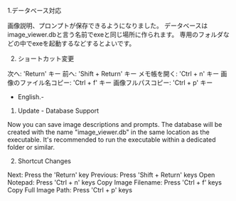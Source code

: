 1.データベース対応

画像説明、プロンプトが保存できるようになりました。
データベースはimage_viewer.dbと言う名前でexeと同じ場所に作られます。
専用のフォルダなどの中でexeを起動するなどするとよいです。

2. ショートカット変更

次へ: 'Return' キー
前へ: 'Shift + Return' キー
メモ帳を開く: 'Ctrl + n' キー
画像のファイル名コピー: 'Ctrl + f' キー
画像フルパスコピー: 'Ctrl + p' キー

- English.-

1. Update - Database Support

Now you can save image descriptions and prompts.
The database will be created with the name "image_viewer.db" in the same location as the executable.
It's recommended to run the executable within a dedicated folder or similar.

2. Shortcut Changes

Next: Press the 'Return' key
Previous: Press 'Shift + Return' keys
Open Notepad: Press 'Ctrl + n' keys
Copy Image Filename: Press 'Ctrl + f' keys
Copy Full Image Path: Press 'Ctrl + p' keys
